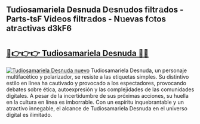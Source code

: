 ## Tudiosamariela Desnuda D𝚎sn𝚞dos filtr𝚊dos - Parts-tsF Vid𝚎os filtr𝚊dos - N𝚞evas f𝚘tos atr𝚊ctivas d3kF6

# <h2><a href="http://mb64pu.tromn.icu/?c=Tudiosamariela+Desnuda">🔗👉👉👉 Tudiosamariela Desnuda 🔗🔗</a></h2>

[![Tudiosamariela Desnuda nuevo](https://i.imgur.com/pEAQMta.gif)](http://mb64pu.tromn.icu/?c=Tudiosamariela+Desnuda)
Tudiosamariela Desnuda, un personaje multifacético y polarizador, se resiste a las etiquetas simples. Su distintivo estilo en línea ha cautivado y provocado a los espectadores, provocando debates sobre ética, autoexpresión y las complejidades de las comunidades digitales. A pesar de la incertidumbre de sus próximas acciones, su huella en la cultura en línea es imborrable. Con un espíritu inquebrantable y un atractivo innegable, el alcance de Tudiosamariela Desnuda en el universo digital es ilimitado.
